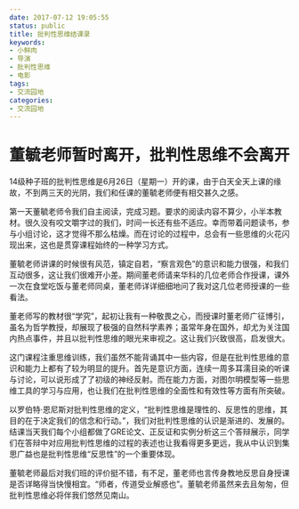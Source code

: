 ```yaml
---
date: 2017-07-12 19:05:55
status: public
title: 批判性思维结课录
keywords: 
- 小鲜肉
- 导演
- 批判性思维
- 电影
tags: 
- 交流园地 
categories: 
- 交流园地 
---
```


# 董毓老师暂时离开，批判性思维不会离开

14级种子班的批判性思维是6月26日（星期一）开的课，由于白天全天上课的缘故，不到两三天的光阴，我们和任课的董毓老师便有相交甚久之感。

第一天董毓老师令我们自主阅读，完成习题。要求的阅读内容不算少，小半本教材。很久没有咬文嚼字过的我们，时间一长还有些不适应。幸而带着问题读书，参与小组讨论，这才觉得不那么枯燥。而在讨论的过程中，总会有一些思维的火花闪现出来，这也是贯穿课程始终的一种学习方式。

董毓老师讲课的时候很有风范，镇定自若，“察言观色”的意识和能力很强，和我们互动很多，这让我们很难开小差。期间董老师请来华科的几位老师合作授课，课外一次在食堂吃饭与董老师同桌，董老师详详细细地问了我对这几位老师授课的一些看法。

董老师写的教材很“学究”，起初让我有一种敬畏之心，而授课时董老师广征博引，虽名为哲学教授，却展现了极强的自然科学素养；虽常年身在国外，却尤为关注国内热点事件，并且以批判性思维的眼光来审视之。这让我们兴致很高，启发很大。

这门课程注重思维训练，我们虽然不能背诵其中一些内容，但是在批判性思维的意识和能力上都有了较为明显的提升。首先是意识方面，连续一周多耳濡目染的听课与讨论，可以说形成了了初级的神经反射。而在能力方面，对图尔明模型等一些思维工具的学习与应用，也让我们在批判性思维的全面性和有效性等方面有所突破。

以罗伯特·恩尼斯对批判性思维的定义，“批判性思维是理性的、反思性的思维，其目的在于决定我们的信念和行动。”，我们对批判性思维的认识是渐进的、发展的。结课当天我们每个小组都做了GRE论文、正反证和实例分析这三个答辩展示，同学们在答辩中对应用批判性思维的过程的表述也让我看得更多更远，我从中认识到集思广益也是批判性思维“反思性”的一个重要体现。

董毓老师最后对我们班的评价挺不错，有不足，董老师也言传身教地反思自身授课是否详略得当快慢相宜。“师者，传道受业解惑也”。董毓老师虽然来去且匆匆，但批判性思维必将伴我们悠然见南山。
